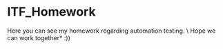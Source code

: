 # ITF_Homework
Here you can see my homework regarding automation testing. \ Hope we can work together* :))
